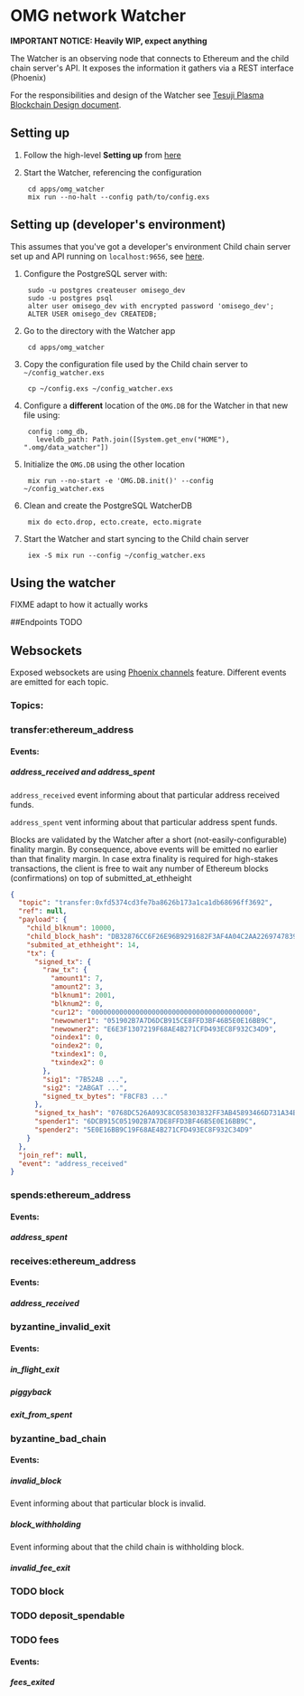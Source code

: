 # OMG network Watcher

**IMPORTANT NOTICE: Heavily WIP, expect anything**

The Watcher is an observing node that connects to Ethereum and the child chain server's API.
It exposes the information it gathers via a REST interface (Phoenix)

For the responsibilities and design of the Watcher see [Tesuji Plasma Blockchain Design document](../../docs/tesuji_blockchain_design.md).

## Setting up

1. Follow the high-level **Setting up** from [here](../../README.md)
1. Start the Watcher, referencing the configuration

        cd apps/omg_watcher
        mix run --no-halt --config path/to/config.exs

## Setting up (developer's environment)

This assumes that you've got a developer's environment Child chain server set up and API running on `localhost:9656`, see [here](../omg_api/README.md).

1. Configure the PostgreSQL server with:

        sudo -u postgres createuser omisego_dev
        sudo -u postgres psql
        alter user omisego_dev with encrypted password 'omisego_dev';
        ALTER USER omisego_dev CREATEDB;

1. Go to the directory with the Watcher app

        cd apps/omg_watcher

1. Copy the configuration file used by the Child chain server to `~/config_watcher.exs`

        cp ~/config.exs ~/config_watcher.exs

1. Configure a **different** location of the `OMG.DB` for the Watcher in that new file using:

        config :omg_db,
          leveldb_path: Path.join([System.get_env("HOME"), ".omg/data_watcher"])

1. Initialize the `OMG.DB` using the other location

        mix run --no-start -e 'OMG.DB.init()' --config ~/config_watcher.exs

1. Clean and create the PostgreSQL WatcherDB

        mix do ecto.drop, ecto.create, ecto.migrate

1. Start the Watcher and start syncing to the Child chain server

        iex -S mix run --config ~/config_watcher.exs

## Using the watcher

FIXME adapt to how it actually works

##Endpoints
TODO

## Websockets

Exposed websockets are using [Phoenix channels](https://hexdocs.pm/phoenix/channels.html) feature.
Different events are emitted for each topic.

### Topics:

### transfer:ethereum_address

#### Events:

##### address_received and address_spent
`address_received` event informing about that particular address received funds.

`address_spent` vent informing about that particular address spent funds.

Blocks are validated by the Watcher after a short (not-easily-configurable) finality margin. By consequence, above events will be emitted no earlier than that finality margin.
In case extra finality is required for high-stakes transactions, the client is free to wait any number of Ethereum blocks (confirmations) on top of submitted_at_ethheight

```json
{
  "topic": "transfer:0xfd5374cd3fe7ba8626b173a1ca1db68696ff3692",
  "ref": null,
  "payload": {
    "child_blknum": 10000,
    "child_block_hash": "DB32876CC6F26E96B9291682F3AF4A04C2AA2269747839F14F1A8C529CF90225",
    "submited_at_ethheight": 14,
    "tx": {
      "signed_tx": {
        "raw_tx": {
          "amount1": 7,
          "amount2": 3,
          "blknum1": 2001,
          "blknum2": 0,
          "cur12": "0000000000000000000000000000000000000000",
          "newowner1": "051902B7A7D6DCB915CE8FFD3BF46B5E0E16BB9C",
          "newowner2": "E6E3F1307219F68AE4B271CFD493EC8F932C34D9",
          "oindex1": 0,
          "oindex2": 0,
          "txindex1": 0,
          "txindex2": 0
        },
        "sig1": "7B52AB ...",
        "sig2": "2ABGAT ...",
        "signed_tx_bytes": "F8CF83 ..."
      },
      "signed_tx_hash": "0768DC526A093C8C058303832FF3AB45893466D731A34BCF1BF2F866586C0FE6",
      "spender1": "6DCB915C051902B7A7DE8FFD3BF46B5E0E16BB9C",
      "spender2": "5E0E16BB9C19F68AE4B271CFD493EC8F932C34D9"
    }
  },
  "join_ref": null,
  "event": "address_received"
}
```

### spends:ethereum_address

#### Events:

##### address_spent

### receives:ethereum_address

#### Events:

##### address_received

### byzantine_invalid_exit

#### Events:

##### in_flight_exit

##### piggyback

##### exit_from_spent

### byzantine_bad_chain

#### Events:

##### invalid_block
Event informing about that particular block is invalid.

##### block_withholding
Event informing about that the child chain is withholding block.

##### invalid_fee_exit

### TODO block

### TODO deposit_spendable

### TODO fees

#### Events:

##### fees_exited
